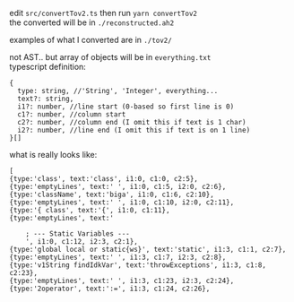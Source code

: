 edit `src/convertTov2.ts` then run `yarn convertTov2`<br>
the converted will be in `./reconstructed.ah2`<br>

examples of what I converted are in `./tov2/`

not AST.. but array of objects will be in `everything.txt`<br>
typescript definition:
```
{
  type: string, //'String', 'Integer', everything...
  text?: string,
  i1?: number, //line start (0-based so first line is 0)
  c1?: number, //column start
  c2?: number, //column end (I omit this if text is 1 char)
  i2?: number, //line end (I omit this if text is on 1 line)
}[]
```
what is really looks like:
```
[
{type:'class', text:'class', i1:0, c1:0, c2:5},
{type:'emptyLines', text:' ', i1:0, c1:5, i2:0, c2:6},
{type:'className', text:'biga', i1:0, c1:6, c2:10},
{type:'emptyLines', text:' ', i1:0, c1:10, i2:0, c2:11},
{type:'{ class', text:'{', i1:0, c1:11},
{type:'emptyLines', text:'

	; --- Static Variables ---
	', i1:0, c1:12, i2:3, c2:1},
{type:'global local or static{ws}', text:'static', i1:3, c1:1, c2:7},
{type:'emptyLines', text:' ', i1:3, c1:7, i2:3, c2:8},
{type:'v1String findIdkVar', text:'throwExceptions', i1:3, c1:8, c2:23},
{type:'emptyLines', text:' ', i1:3, c1:23, i2:3, c2:24},
{type:'2operator', text:':=', i1:3, c1:24, c2:26},
```